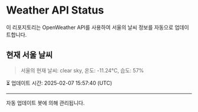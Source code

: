 
# Weather API Status

이 리포지토리는 OpenWeather API를 사용하여 서울의 날씨 정보를 자동으로 업데이트합니다.

## 현재 서울 날씨
> 서울의 현재 날씨: clear sky, 온도: -11.24°C, 습도: 57%

⏳ 업데이트 시간: 2025-02-07 15:57:40 (UTC)

---
자동 업데이트 봇에 의해 관리됩니다.
